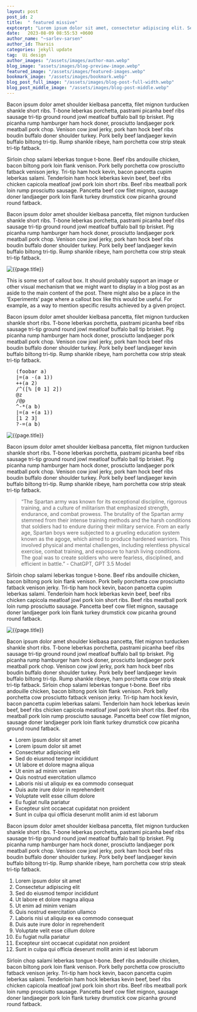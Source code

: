 ```yaml
---
layout: post
post_id: 2
title:  " featured missive"
exptcerpt: "Lorem ipsum dolor sit amet, consectetur adipiscing elit. Sed vulputate feugiat diam, vel tristique purus ultricies vitae. Praesent pretium, felis ac volutpat tincidunt, enim ante fringilla ligula, sed consequat nunc diam eget velit. Mauris ac eleifend orci hocus pocus..."
date:   2023-08-09 08:55:53 +0600
author_name: "~sarlev-sarsen"
author_id: Tharsis
categories: jekyll update
tag:  Ui design 
author_images: "/assets/images/author-man.webp"
blog_image: "assets/images/blog-preview-image.webp"
featured_image: "/assets/images/featured-images.webp"
bookmark_image: "/assets/images/bookmark.webp"
blog_post_full_image: "/assets/images/blog-post-full-width.webp"
blog_post_middle_image: "/assets/images/blog-post-middle.webp"
---
```


<p>Bacon ipsum dolor amet shoulder kielbasa pancetta, filet mignon turducken shankle short ribs. T-bone leberkas porchetta, pastrami picanha beef ribs sausage tri-tip ground round jowl meatloaf buffalo ball tip brisket. Pig picanha rump hamburger ham hock doner, prosciutto landjaeger pork meatball pork chop. Venison cow jowl jerky, pork ham hock beef ribs boudin buffalo doner shoulder turkey. Pork belly beef landjaeger kevin buffalo biltong tri-tip. Rump shankle ribeye, ham porchetta cow strip steak tri-tip fatback.
</p>
<p> Sirloin chop salami leberkas tongue t-bone. Beef ribs andouille chicken, bacon biltong pork loin flank venison. Pork belly porchetta cow prosciutto fatback venison jerky. Tri-tip ham hock kevin, bacon pancetta cupim leberkas salami. Tenderloin ham hock leberkas kevin beef, beef ribs chicken capicola meatloaf jowl pork loin short ribs. Beef ribs meatball pork loin rump prosciutto sausage. Pancetta beef cow filet mignon, sausage doner landjaeger pork loin flank turkey drumstick cow picanha ground round fatback.</p>
<p>Bacon ipsum dolor amet shoulder kielbasa pancetta, filet mignon turducken shankle short ribs. T-bone leberkas porchetta, pastrami picanha beef ribs sausage tri-tip ground round jowl meatloaf buffalo ball tip brisket. Pig picanha rump hamburger ham hock doner, prosciutto landjaeger pork meatball pork chop. Venison cow jowl jerky, pork ham hock beef ribs boudin buffalo doner shoulder turkey. Pork belly beef landjaeger kevin buffalo biltong tri-tip. Rump shankle ribeye, ham porchetta cow strip steak tri-tip fatback.</p>
<div class="book-mark-box">
   <div class="grid sm:grid-cols-2 grid-cols-1 border p-6 gap-6">
      <div class="book-mark-images">
         <img class="w-full h-full object-cover" src="{{ page.bookmark_image | relative_url }}" alt="{{page.title}}">
      </div>
      <div class="book-mark-content">
         <p>This is some sort of callout box. It should probably support an image or other visual mechanism that we might want to display in a blog post as an aside to the main content of the post. There might also be a place in the ‘Experiments’ page where a callout box like this would be useful. For example, as a way to mention specific results achieved by a given project.</p>
      </div>
   </div>
</div>
<p>Bacon ipsum dolor amet shoulder kielbasa pancetta, filet mignon turducken shankle short ribs. T-bone leberkas porchetta, pastrami picanha beef ribs sausage tri-tip ground round jowl meatloaf buffalo ball tip brisket. Pig picanha rump hamburger ham hock doner, prosciutto landjaeger pork meatball pork chop. Venison cow jowl jerky, pork ham hock beef ribs boudin buffalo doner shoulder turkey. Pork belly beef landjaeger kevin buffalo biltong tri-tip. Rump shankle ribeye, ham porchetta cow strip steak tri-tip fatback.</p>
<pre data-language="javascript">
   (foobar a)
   |=(a -(a 1))
   ++(a 2)
   /^([% [0 1] 2])
   @z
   /@p
   ^-*(a b)
   |=(a +(a 1))
   [1 2 3]
   ?-=(a b)
</pre>
<div class="full-width-images kg-card kg-image-card kg-width-full">
   <img  src="{{ page.blog_post_full_image | relative_url }}" alt="{{page.title}}">
</div>
<p>Bacon ipsum dolor amet shoulder kielbasa pancetta, filet mignon turducken shankle short ribs. T-bone leberkas porchetta, pastrami picanha beef ribs sausage tri-tip ground round jowl meatloaf buffalo ball tip brisket. Pig picanha rump hamburger ham hock doner, prosciutto landjaeger pork meatball pork chop. Venison cow jowl jerky, pork ham hock beef ribs boudin buffalo doner shoulder turkey. Pork belly beef landjaeger kevin buffalo biltong tri-tip. Rump shankle ribeye, ham porchetta cow strip steak tri-tip fatback.</p>

<blockquote>
“The Spartan army was known for its exceptional discipline, rigorous training, and a culture of militarism that emphasized strength, endurance, and combat prowess. The brutality of the Spartan army stemmed from their intense training methods and the harsh conditions that soldiers had to endure during their military service. From an early age, Spartan boys were subjected to a grueling education system known as the agoge, which aimed to produce hardened warriors. This involved physical and mental challenges, including relentless physical exercise, combat training, and exposure to harsh living conditions. The goal was to create soldiers who were fearless, disciplined, and efficient in battle.” - ChatGPT, GPT 3.5 Model
</blockquote>

<p>Sirloin chop salami leberkas tongue t-bone. Beef ribs andouille chicken, bacon biltong pork loin flank venison. Pork belly porchetta cow prosciutto fatback venison jerky. Tri-tip ham hock kevin, bacon pancetta cupim leberkas salami. Tenderloin ham hock leberkas kevin beef, beef ribs chicken capicola meatloaf jowl pork loin short ribs. Beef ribs meatball pork loin rump prosciutto sausage. Pancetta beef cow filet mignon, sausage doner landjaeger pork loin flank turkey drumstick cow picanha ground round fatback.</p>
<div class="blog-post-images">
   <img class="w-full" src="{{ page.blog_post_middle_image | relative_url }}" alt="{{page.title}}">
</div>
<p>Bacon ipsum dolor amet shoulder kielbasa pancetta, filet mignon turducken shankle short ribs. T-bone leberkas porchetta, pastrami picanha beef ribs sausage tri-tip ground round jowl meatloaf buffalo ball tip brisket. Pig picanha rump hamburger ham hock doner, prosciutto landjaeger pork meatball pork chop. Venison cow jowl jerky, pork ham hock beef ribs boudin buffalo doner shoulder turkey. Pork belly beef landjaeger kevin buffalo biltong tri-tip. Rump shankle ribeye, ham porchetta cow strip steak tri-tip fatback.
   Sirloin chop salami leberkas tongue t-bone. Beef ribs andouille chicken, bacon biltong pork loin flank venison. Pork belly porchetta cow prosciutto fatback venison jerky. Tri-tip ham hock kevin, bacon pancetta cupim leberkas salami. Tenderloin ham hock leberkas kevin beef, beef ribs chicken capicola meatloaf jowl pork loin short ribs. Beef ribs meatball pork loin rump prosciutto sausage. Pancetta beef cow filet mignon, sausage doner landjaeger pork loin flank turkey drumstick cow picanha ground round fatback.
</p>
<ul>
   <li>Lorem ipsum dolor sit amet
   </li>
   <li>Lorem ipsum dolor sit amet</li>
   <li>Consectetur adipiscing elit</li>
   <li>Sed do eiusmod tempor incididunt</li>
   <li>Ut labore et dolore magna aliqua</li>
   <li>
      Ut enim ad minim veniam
   </li>
   <li>Quis nostrud exercitation ullamco</li>
   <li>
      Laboris nisi ut aliquip ex ea commodo consequat
   </li>
   <li>Duis aute irure dolor in reprehenderit</li>
   <li>
      Voluptate velit esse cillum dolore
   </li>
   <li>Eu fugiat nulla pariatur</li>
   <li>Excepteur sint occaecat cupidatat non proident</li>
   <li>
      Sunt in culpa qui officia deserunt mollit anim id est laborum
   </li>
</ul>
<p>Bacon ipsum dolor amet shoulder kielbasa pancetta, filet mignon turducken shankle short ribs. T-bone leberkas porchetta, pastrami picanha beef ribs sausage tri-tip ground round jowl meatloaf buffalo ball tip brisket. Pig picanha rump hamburger ham hock doner, prosciutto landjaeger pork meatball pork chop. Venison cow jowl jerky, pork ham hock beef ribs boudin buffalo doner shoulder turkey. Pork belly beef landjaeger kevin buffalo biltong tri-tip. Rump shankle ribeye, ham porchetta cow strip steak tri-tip fatback.</p>
<ol>
   <li>   Lorem ipsum dolor sit amet</li>
   <li>Consectetur adipiscing elit</li>
   <li>Sed do eiusmod tempor incididunt</li>
   <li>Ut labore et dolore magna aliqua</li>
   <li>Ut enim ad minim veniam</li>
   <li>Quis nostrud exercitation ullamco</li>
   <li>Laboris nisi ut aliquip ex ea commodo consequat</li>
   <li>Duis aute irure dolor in reprehenderit</li>
   <li>Voluptate velit esse cillum dolore</li>
   <li>Eu fugiat nulla pariatur</li>
   <li>Excepteur sint occaecat cupidatat non proident</li>
   <li>Sunt in culpa qui officia deserunt mollit anim id est laborum</li>
</ol>
<p>Sirloin chop salami leberkas tongue t-bone. Beef ribs andouille chicken, bacon biltong pork loin flank venison. Pork belly porchetta cow prosciutto fatback venison jerky. Tri-tip ham hock kevin, bacon pancetta cupim leberkas salami. Tenderloin ham hock leberkas kevin beef, beef ribs chicken capicola meatloaf jowl pork loin short ribs. Beef ribs meatball pork loin rump prosciutto sausage. Pancetta beef cow filet mignon, sausage doner landjaeger pork loin flank turkey drumstick cow picanha ground round fatback.</p>
